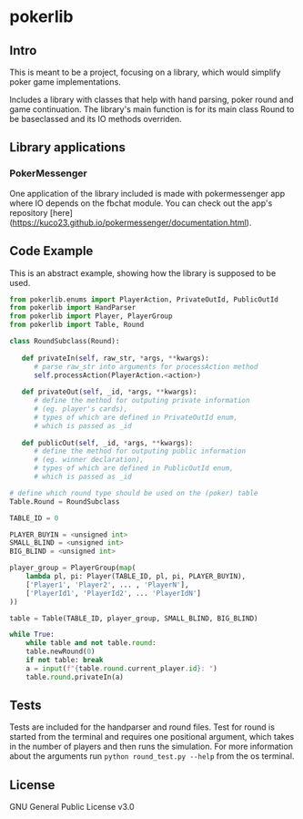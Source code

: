 # pokerlib

## Intro
This is meant to be a project, focusing on a library, 
which would simplify poker game implementations.

Includes a library with classes that help with hand parsing, poker round and game continuation.
The library's main function is for its main class Round to be baseclassed and its IO methods overriden.

## Library applications

### PokerMessenger
One application of the library included is made with pokermessenger app where IO depends on the fbchat module. You can check out the app's repository [here]
(https://kuco23.github.io/pokermessenger/documentation.html).


## Code Example
This is an abstract example, showing how the library is supposed to be used.
```python
from pokerlib.enums import PlayerAction, PrivateOutId, PublicOutId
from pokerlib import HandParser
from pokerlib import Player, PlayerGroup
from pokerlib import Table, Round

class RoundSubclass(Round):
   
   def privateIn(self, raw_str, *args, **kwargs):
      # parse raw_str into arguments for processAction method
      self.processAction(PlayerAction.<action>)
     
   def privateOut(self, _id, *args, **kwargs):
      # define the method for outputing private information
      # (eg. player's cards), 
      # types of which are defined in PrivateOutId enum,
      # which is passed as _id
   
   def publicOut(self, _id, *args, **kwargs):
      # define the method for outputing public information
      # (eg. winner declaration),
      # types of which are defined in PublicOutId enum,
      # which is passed as _id

# define which round type should be used on the (poker) table
Table.Round = RoundSubclass

TABLE_ID = 0

PLAYER_BUYIN = <unsigned int>
SMALL_BLIND = <unsigned int>
BIG_BLIND = <unsigned int>

player_group = PlayerGroup(map(
    lambda pl, pi: Player(TABLE_ID, pl, pi, PLAYER_BUYIN),
    ['Player1', 'Player2', ... , 'PlayerN'],
    ['PlayerId1', 'PlayerId2', ... 'PlayerIdN']
))

table = Table(TABLE_ID, player_group, SMALL_BLIND, BIG_BLIND)

while True:
    while table and not table.round:
	table.newRound(0)
    if not table: break
    a = input(f"{table.round.current_player.id}: ")
    table.round.privateIn(a)
```


## Tests
Tests are included for the handparser and round files.
Test for round is started from the terminal and
requires one positional argument, 
which takes in the number of players and then runs the simulation.
For more information about the arguments run `python round_test.py --help`
from the os terminal.

## License
GNU General Public License v3.0
